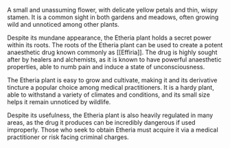 A small and unassuming flower, with delicate yellow petals and thin, wispy stamen. It is a common sight in both gardens and meadows, often growing wild and unnoticed among other plants.

Despite its mundane appearance, the Etheria plant holds a secret power within its roots. The roots of the Etheria plant can be used to create a potent anaesthetic drug known commonly as [[Effiria]]. The drug is highly sought after by healers and alchemists, as it is known to have powerful anaesthetic properties, able to numb pain and induce a state of unconsciousness.

The Etheria plant is easy to grow and cultivate, making it and its derivative tincture a popular choice among medical practitioners. It is a hardy plant, able to withstand a variety of climates and conditions, and its small size helps it remain unnoticed by wildlife.

Despite its usefulness, the Etheria plant is also heavily regulated in many areas, as the drug it produces can be incredibly dangerous if used improperly. Those who seek to obtain Etheria must acquire it via a medical practitioner or risk facing criminal charges.
